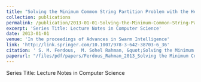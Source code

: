 ```yaml
---
title: "Solving the Minimum Common String Partition Problem with the Help of Ants"
collection: publications
permalink: /publication/2013-01-01-Solving-the-Minimum-Common-String-Partition-Problem-with-the-Help-of-Ants
excerpt: 'Series Title: Lecture Notes in Computer Science'
date: 2013-01-01
venue: 'In the proceedings of Advances in Swarm Intelligence'
link: 'http://link.springer.com/10.1007/978-3-642-38703-6_36'
citation: ' S. M. Ferdous,  M. Sohel Rahman, &quot;Solving the Minimum Common String Partition Problem with the Help of Ants.&quot; In the proceedings of Advances in Swarm Intelligence, 2013.'
paperurl: "/files/pdf/papers/Ferdous_Rahman_2013_Solving the Minimum Common String Partition Problem with the Help of Ants.pdf"
---
```

Series Title: Lecture Notes in Computer Science
